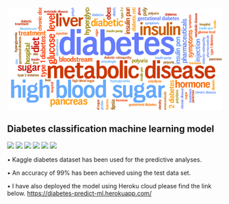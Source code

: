 ![DC](readme-resources/diabetes-banner.png)

## Diabetes classification machine learning model
![](https://img.shields.io/badge/OS-Windows10-informational?style=flat&logo=<LOGO_NAME>&logoColor=white&color=2bbc8a) ![](https://img.shields.io/badge/Code-Python-informational?style=flat&logo=<LOGO_NAME>&logoColor=white&color=2bbc8a)
![](https://img.shields.io/badge/WebApp-JupyterNotebook-informational?style=flat&logo=<LOGO_NAME>&logoColor=white&color=2bbc8a) ![](https://img.shields.io/badge/Library-Numpy-informational?style=flat&logo=<LOGO_NAME>&logoColor=white&color=2bbc8a) ![](https://img.shields.io/badge/Library-Pandas-informational?style=flat&logo=<LOGO_NAME>&logoColor=white&color=2bbc8a)
 ![](https://img.shields.io/badge/Library-ScikitLearn-informational?style=flat&logo=<LOGO_NAME>&logoColor=white&color=2bbc8a)

• Kaggle diabetes dataset has been used for the predictive analyses.

• An accuracy of 99% has been achieved using the test data set.

• I have also deployed the model using Heroku cloud please find the link below.
  https://diabetes-predict-ml.herokuapp.com/
